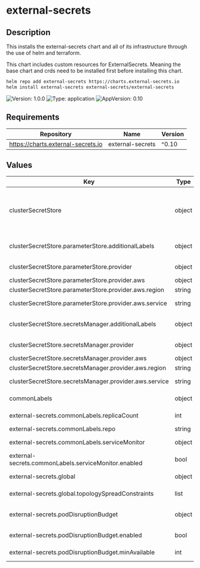 # external-secrets

## Description

This installs the external-secrets chart and all of its infrastructure
through the use of helm and terraform.

This chart includes custom resources for ExternalSecrets. Meaning the base chart and crds need to be installed
first before installing this chart.

```bash
helm repo add external-secrets https://charts.external-secrets.io
helm install external-secrets external-secrets/external-secrets
```

<!-- markdownlint-disable -->
![Version: 1.0.0](https://img.shields.io/badge/Version-1.0.0-informational?style=flat-square) ![Type: application](https://img.shields.io/badge/Type-application-informational?style=flat-square) ![AppVersion: 0.10](https://img.shields.io/badge/AppVersion-0.10-informational?style=flat-square)

## Requirements

| Repository | Name | Version |
|------------|------|---------|
| https://charts.external-secrets.io | external-secrets | ^0.10 |

## Values

| Key | Type | Default | Description |
|-----|------|---------|-------------|
| clusterSecretStore | object | `{"parameterStore":{"additionalLabels":{},"name":"parameterstore","provider":{"aws":{"region":"us-east-1","service":"ParameterStore"}}},"secretsManager":{"additionalLabels":{},"name":"secretsmanager","provider":{"aws":{"region":"us-east-1","service":"SecretsManager"}}}}` | configuration for the cluster secret store # this can be accessed by all namespaces within the cluster |
| clusterSecretStore.parameterStore.additionalLabels | object | `{}` | additional labels for ClusterSecretStore |
| clusterSecretStore.parameterStore.provider | object | `{"aws":{"region":"us-east-1","service":"ParameterStore"}}` | provider configuration |
| clusterSecretStore.parameterStore.provider.aws | object | `{"region":"us-east-1","service":"ParameterStore"}` | the secret provider |
| clusterSecretStore.parameterStore.provider.aws.region | string | `"us-east-1"` | AWS region |
| clusterSecretStore.parameterStore.provider.aws.service | string | `"ParameterStore"` | the backend AWS service |
| clusterSecretStore.secretsManager.additionalLabels | object | `{}` | additional labels for ClusterSecretStore |
| clusterSecretStore.secretsManager.provider | object | `{"aws":{"region":"us-east-1","service":"SecretsManager"}}` | provider configuration |
| clusterSecretStore.secretsManager.provider.aws | object | `{"region":"us-east-1","service":"SecretsManager"}` | the secret provider |
| clusterSecretStore.secretsManager.provider.aws.region | string | `"us-east-1"` | AWS region |
| clusterSecretStore.secretsManager.provider.aws.service | string | `"SecretsManager"` | the backend AWS service |
| commonLabels | object | `{"repo":"k8s-platform"}` | additional labels for all resources |
| external-secrets.commonLabels.replicaCount | int | `1` | the number of pods to run |
| external-secrets.commonLabels.repo | string | `"k8s-platform"` |  |
| external-secrets.commonLabels.serviceMonitor | object | `{"enabled":true}` | service monitor configuration |
| external-secrets.commonLabels.serviceMonitor.enabled | bool | `true` | enable service monitor |
| external-secrets.global | object | `{"topologySpreadConstraints":[{"labelSelector":{"matchLabels":{"app.kubernetes.io/name":"external-secrets"}},"maxSkew":1,"topologyKey":"kubernetes.io/hostname","whenUnsatisfiable":"ScheduleAnyway"}]}` | global configuration |
| external-secrets.global.topologySpreadConstraints | list | `[{"labelSelector":{"matchLabels":{"app.kubernetes.io/name":"external-secrets"}},"maxSkew":1,"topologyKey":"kubernetes.io/hostname","whenUnsatisfiable":"ScheduleAnyway"}]` | topology spread constraints |
| external-secrets.podDisruptionBudget | object | `{"enabled":true,"minAvailable":1}` | pod disruption budget configuration |
| external-secrets.podDisruptionBudget.enabled | bool | `true` | - enable pod disruption budget |
| external-secrets.podDisruptionBudget.minAvailable | int | `1` | - minimum available pods |
